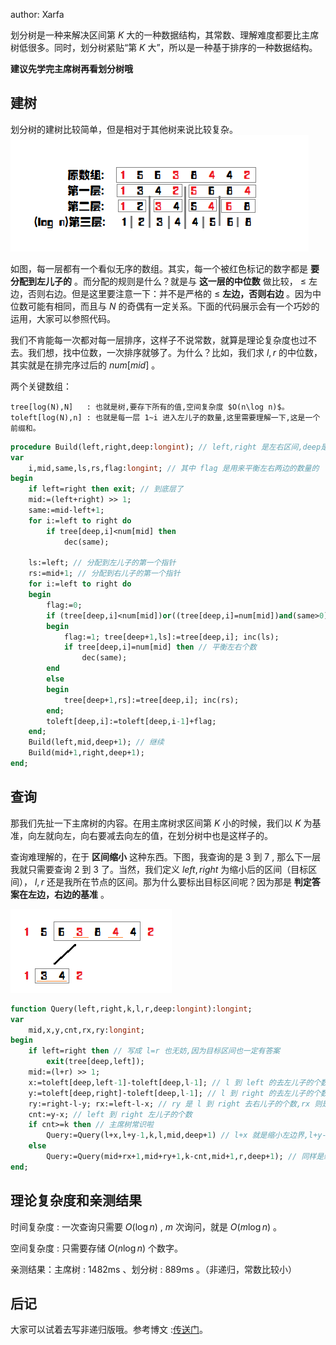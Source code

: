 author: Xarfa

划分树是一种来解决区间第 $K$ 大的一种数据结构，其常数、理解难度都要比主席树低很多。同时，划分树紧贴“第 $K$ 大”，所以是一种基于排序的一种数据结构。

 **建议先学完主席树再看划分树哦** 

## 建树

划分树的建树比较简单，但是相对于其他树来说比较复杂。![](./images/dividing1.png)

如图，每一层都有一个看似无序的数组。其实，每一个被红色标记的数字都是 **要分配到左儿子的** 。而分配的规则是什么？就是与 **这一层的中位数** 做比较， $\leq$ 左边，否则右边。但是这里要注意一下：并不是严格的 $\leq$  **左边，否则右边** 。因为中位数可能有相同，而且与 $N$ 的奇偶有一定关系。下面的代码展示会有一个巧妙的运用，大家可以参照代码。

我们不肯能每一次都对每一层排序，这样子不说常数，就算是理论复杂度也过不去。我们想，找中位数，一次排序就够了。为什么？比如，我们求 $l,r$ 的中位数，其实就是在排完序过后的 $num[mid]$ 。

两个关键数组：

```text
tree[log(N),N]   : 也就是树,要存下所有的值,空间复杂度 $O(n\log n)$。
toleft[log(N),n] : 也就是每一层 1~i 进入左儿子的数量,这里需要理解一下,这是一个前缀和。
```

```pascal
procedure Build(left,right,deep:longint); // left,right 是左右区间,deep是第几层
var
	i,mid,same,ls,rs,flag:longint; // 其中 flag 是用来平衡左右两边的数量的
begin
	if left=right then exit; // 到底层了
	mid:=(left+right) >> 1;
	same:=mid-left+1;
	for i:=left to right do 
		if tree[deep,i]<num[mid] then
			dec(same);

	ls:=left; // 分配到左儿子的第一个指针
	rs:=mid+1; // 分配到右儿子的第一个指针
	for i:=left to right do
	begin
		flag:=0;
		if (tree[deep,i]<num[mid])or((tree[deep,i]=num[mid])and(same>0)) then // 分配到左边的条件
		begin
			flag:=1; tree[deep+1,ls]:=tree[deep,i]; inc(ls);
			if tree[deep,i]=num[mid] then // 平衡左右个数
				dec(same);
		end
		else
		begin
			tree[deep+1,rs]:=tree[deep,i]; inc(rs);
		end;
		toleft[deep,i]:=toleft[deep,i-1]+flag;
	end;
	Build(left,mid,deep+1); // 继续
	Build(mid+1,right,deep+1);
end;
```

## 查询

那我们先扯一下主席树的内容。在用主席树求区间第 $K$ 小的时候，我们以 $K$ 为基准，向左就向左，向右要减去向左的值，在划分树中也是这样子的。

查询难理解的，在于 **区间缩小** 这种东西。下图，我查询的是 $3$ 到 $7$ , 那么下一层我就只需要查询 $2$ 到 $3$ 了。当然，我们定义 $left,right$ 为缩小后的区间（目标区间）， $l,r$ 还是我所在节点的区间。那为什么要标出目标区间呢？因为那是 **判定答案在左边，右边的基准** 。

![](./images/dividing2.png)

```pascal
function Query(left,right,k,l,r,deep:longint):longint;
var
	mid,x,y,cnt,rx,ry:longint;
begin
	if left=right then // 写成 l=r 也无妨,因为目标区间也一定有答案
		exit(tree[deep,left]);
	mid:=(l+r) >> 1;
	x:=toleft[deep,left-1]-toleft[deep,l-1]; // l 到 left 的去左儿子的个数
	y:=toleft[deep,right]-toleft[deep,l-1]; // l 到 right 的去左儿子的个数
	ry:=right-l-y; rx:=left-l-x; // ry 是 l 到 right 去右儿子的个数,rx 则是 l 到 lefr 去右儿子的个数
	cnt:=y-x; // left 到 right 左儿子的个数
	if cnt>=k then // 主席树常识啦
		Query:=Query(l+x,l+y-1,k,l,mid,deep+1) // l+x 就是缩小左边界,l+y-1 就是缩小右区间。对于上图来说,就是把 1 和 2 放弃了。
	else
		Query:=Query(mid+rx+1,mid+ry+1,k-cnt,mid+1,r,deep+1); // 同样是缩小区间,只不过变成了右边而已。注意要 k-cnt。
end;
```

## 理论复杂度和亲测结果

时间复杂度 : 一次查询只需要 $O(\log n)$ , $m$ 次询问，就是 $O(m\log n)$ 。

空间复杂度 : 只需要存储 $O(n\log n)$ 个数字。

亲测结果：主席树 : $1482 \text{ms}$ 、划分树 : $889 \text{ms}$ 。（非递归，常数比较小）

## 后记

大家可以试着去写非递归版哦。参考博文 :[传送门](https://blog.csdn.net/littlewhite520/article/details/70250722)。

